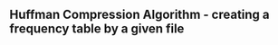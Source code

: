 Huffman Compression Algorithm - creating a frequency table by a given file
--------------------------------------------------------------------------
